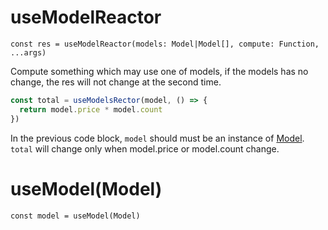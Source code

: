 # useModelReactor

```
const res = useModelReactor(models: Model|Model[], compute: Function, ...args)
```

Compute something which may use one of models, if the models has no change, the res will not change at the second time.

```js
const total = useModelsRector(model, () => {
  return model.price * model.count
})
```

In the previous code block, `model` should must be an instance of [Model](https://tyshemo.js.org/#/model). `total` will change only when model.price or model.count change.

# useModel(Model)

```
const model = useModel(Model)
```
